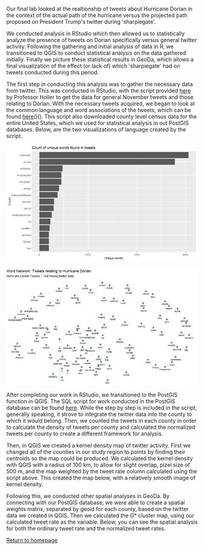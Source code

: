 Our final lab looked at the realtionship of tweets about Hurricane Dorian in the context of the actual path of the hurricane versus the projected path proposed on President Trump's twitter during 'sharpiegate'.

We conducted analysis in RStudio which then allowed us to statistically analyze the presence of tweets on Dorian specifically versus general twitter activity.  Following the gathering and initial analysis of data in R, we transitioned to QGIS to conduct statistical analysis on the data gathered initially.  Finally we picture these statistical results in GeoDa, which allows a final visualization of the effect (or lack of) which 'sharpiegate' had on tweets conducted during this period.

The first step in conducting this analysis was to gather the necessary data from twitter.  This was conducted in RStudio, with the script provided [here](dorianTwitterScript.R) by Professor Holler to get the data for general November tweets and those relating to Dorian.  With the necessary tweets acquired, we began to look at the common language and word associations of the tweets, which can be found [here]()()(). This script also downloaded county level census data for the entire United States, which we used for statistical analysis in out PostGIS databases.  Below, are the two visualizations of language created by the script.

![words](dorianwords.png)

![network](networktweets.png)

After completing our work in RStudio, we transitioned to the PostGIS function in QGIS.  The SQL script for work conducted in the PostGIS database can be found [here](lab10sql.sql).  While the step by step is included in the script, generally speaking, it strove to integrate the twitter data into the county to which it would belong.  Then, we counted the tweets in each county in order to calculate the density of tweets per county and calculated the normalized tweets per county to create a different framework for analysis.

Then, in QGIS we created a kernel density map of twitter activity.  First we changed all of the counties in our study region to points by finding their centroids so the map could be produced.  We calculated the kernel density with QGIS with a radius of 100 km, to allow for slight overlap, pizel size of 500 m, and the map weighted by the tweet rate column calculated using the script above.  This created the map below, with a relatively smooth image of kernel density.

Following this, we conducted other spatial analyses in GeoDa.  By connecting with our PostGIS database, we were able to create a spatial weights matrix, separated by geoid for each county, based on the twitter data we created in QGIS.  Then we calculated the G* cluster map, using our calculated tweet rate as the variable.  Below, you can see the spatial analysis for both the ordinary tweet rate and the normalized tweet rates.



[Return to homepage](pdickson.github.io)
